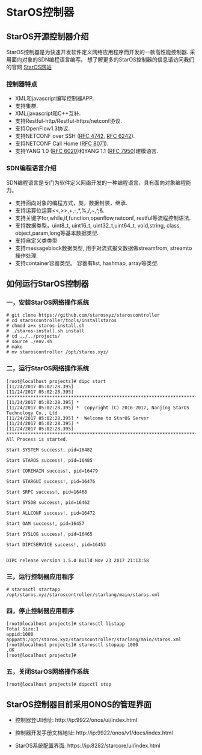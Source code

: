 StarOS控制器
====================================

## StarOS开源控制器介绍

StarOS控制器是为快速开发软件定义网络应用程序而开发的一款高性能控制器. 采用面向对象的SDN编程语言编写。
想了解更多的StarOS控制器的信息请访问我们的官网
[StarOS网站](http://www.staros.xyz/)

### 控制器特点

* XML和javascript编写控制器APP.
* 支持集群.
*  XML/javascript和C++互补.
* 支持Restful-http/Restful-https/netconf协议.
* 支持OpenFlow1.3协议.
* 支持NETCONF over SSH ([RFC 4742](https://tools.ietf.org/html/rfc4742), [RFC 6242](https://tools.ietf.org/html/rfc6242)).
* 支持NETCONF Call Home ([RFC 8071](https://tools.ietf.org/html/rfc8071)).
* 支持YANG 1.0 ([RFC 6020](https://tools.ietf.org/html/rfc6020))和YANG 1.1 ([RFC 7950](https://tools.ietf.org/html/rfc7950))建模语言.

### SDN编程语言介绍
SDN编程语言是专门为软件定义网络开发的一种编程语言，具有面向对象编程能力。
* 支持面向对象的编程方式，类，数据封装，继承.
* 支持运算位运算<<,>>,+,-,*,%,/,~,^,&.
* 支持关键字for,while,if,function,openflow,netconf, restful等流程控制语法.
* 支持数据类型，uint8_t, uint16_t, uint32_t,uint64_t, void,string, class, object,param,long等基本数据类型.
* 支持自定义类类型
* 支持messageblock数据类型, 用于对流式报文数据做streamfrom, streamto操作处理.
* 支持container容器类型。 容器有list, hashmap, array等类型.

## 如何运行StarOS控制器
### 一，安装StarOS网络操作系统
```
# git clone https://github.com/starosxyz/staroscontroller
# cd staroscontroller/tools/installstaros
# chmod a+x staros-install.sh
# ./staros-install.sh install
# cd ../../projects/
# source ./env.sh
# make
# mv staroscontroller /opt/staros.xyz/
```
### 二，运行StarOS网络操作系统
```
[root@localhost projects]# dipc start
[11/24/2017 05:02:28.395]     
[11/24/2017 05:02:28.395] ******************************************************************************************
[11/24/2017 05:02:28.395] *
[11/24/2017 05:02:28.395] *  Copyright (C) 2016-2017, Nanjing StarOS Technology Co., Ltd
[11/24/2017 05:02:28.395] *  Welcome to StarOS Server
[11/24/2017 05:02:28.395] *
[11/24/2017 05:02:28.395] ******************************************************************************************
All Process is started. 

Start SYSTEM success!, pid=16482

Start STAROS success!, pid=16485

Start COREMAIN success!, pid=16479

Start STARGUI success!, pid=16476

Start SRPC success!, pid=16468

Start SYSDB success!, pid=16462

Start ALLCONF success!, pid=16472

Start OAM success!, pid=16457

Start SYSLOG success!, pid=16465

Start DIPCSERVICE success!, pid=16453


DIPC release version 1.5.0 Build Nov 23 2017 21:13:58
```
### 三，运行控制器应用程序
```
# starosctl startapp /opt/staros.xyz/staroscontroller/starlang/main/staros.xml
```
### 四，停止控制器应用程序
```
[root@localhost projects]# starosctl listapp
Total Size:1
appid:1000        apppath:/opt/staros.xyz/staroscontroller/starlang/main/staros.xml
[root@localhost projects]# starosctl stopapp 1000
,OK
[root@localhost projects]#
```

### 五，关闭StarOS网络操作系统
```
[root@localhost projects]# dipcctl stop
```

## StarOS控制器目前采用ONOS的管理界面

* 控制器登UI地址:
http://ip:9922/onos/ui/index.html

* 控制器开发手册文档地址:
 http://ip:9922/onos/v1/docs/index.html

* StarOS系统配置界面:
https://ip:8282/starcore/ui/index.html
